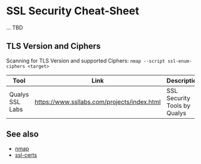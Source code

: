 # SSL Security Cheat-Sheet

... TBD

## TLS Version and Ciphers
Scanning for TLS Version and supported Ciphers: `nmap --script ssl-enum-ciphers <target>`

Tool | Link | Description
---|---|---
Qualys SSL Labs | https://www.ssllabs.com/projects/index.html | SSL Security Tools by Qualys

## See also

- [nmap](../networking/nmap.md)
- [ssl-certs](ssl-certs.md)
